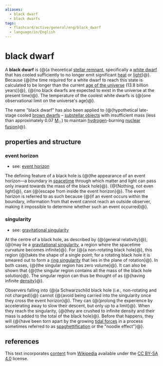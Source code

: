 ```yaml
---
aliases:
  - black dwarf
  - black dwarfs
tags:
  - flashcard/active/general/eng/black_dwarf
  - language/in/English
---
```


# black dwarf

A __black dwarf__ is {@{a theoretical [stellar remnant](compact%20object.md), specifically a [white dwarf](white%20dwarf.md) that has cooled sufficiently to no longer emit significant [heat](heat.md) or [light](light.md)}@}. Because {@{the time required for a white dwarf to reach this state is calculated to be longer than the current [age of the universe](age%20of%20the%20universe.md) (13.8 billion years)}@}, {@{no black dwarfs are expected to exist in the universe at the present time}@}. The temperature of the coolest white dwarfs is {@{one observational limit on the universe's age}@}. <!--SR:!2025-10-14,299,290!2025-07-23,275,330!2026-06-23,515,310!2027-02-27,716,330-->

The name "black dwarf" has also been applied to {@{hypothetical late-stage cooled [brown dwarfs](brown%20dwarf.md) – [substellar objects](substellar%20object.md) with insufficient mass (less than approximately 0.07 [M<sub>☉</sub>](solar%20mass.md)) to maintain [hydrogen](hydrogen.md)-burning [nuclear fusion](nuclear%20fusion.md)}@}. <!--SR:!2026-08-20,478,270-->

## properties and structure

### event horizon

- see: [event horizon](event%20horizon.md)

The defining feature of a black hole is {@{the appearance of an event horizon—a boundary in [spacetime](spacetime.md) through which matter and light can pass only inward towards the mass of the black hole}@}. {@{Nothing, not even light}@}, can {@{escape from inside the event horizon}@}. The event horizon is referred to as such because {@{if an event occurs within the boundary, information from that event cannot reach an outside observer, making it impossible to determine whether such an event occurred}@}. <!--SR:!2026-12-19,641,320!2025-06-18,246,340!2025-08-28,304,340!2027-11-25,925,340-->

### singularity

- see: [gravitational singularity](gravitational%20singularity.md)

At the centre of a black hole, as described by {@{general relativity}@}, {@{may lie a [gravitational singularity](gravitational%20singularity.md), a region where the spacetime curvature becomes infinite}@}. For {@{a non-rotating black hole}@}, this region {@{takes the shape of a single point; for a rotating black hole it is smeared out to form a [ring singularity](ring%20singularity.md) that lies in the plane of rotation}@}. In both cases, {@{the singular region has zero volume}@}. It can also be shown that {@{the singular region contains all the mass of the black hole solution}@}. The singular region can thus be thought of as {@{having infinite [density](density.md)}@}. <!--SR:!2025-12-31,386,320!2025-07-23,275,340!2025-09-19,321,340!2027-11-14,914,340!2028-01-28,976,340!2025-07-02,257,340!2025-08-28,304,340-->

Observers falling into {@{a Schwarzschild black hole (i.e., non-rotating and not charged)}@} cannot {@{avoid being carried into the singularity once they cross the event horizon}@}. They can {@{prolong the experience by accelerating away to slow their descent, but only up to a limit}@}. When they reach the singularity, {@{they are crushed to infinite density and their mass is added to the total of the black hole}@}. Before that happens, they will {@{have been torn apart by the growing [tidal forces](tidal%20force.md) in a process sometimes referred to as [spaghettification](spaghettification.md) or the "noodle effect"}@}. <!--SR:!2025-12-08,369,320!2026-05-31,499,320!2028-04-05,1034,340!2025-10-11,334,340!2027-08-15,853,340-->

## references

This text incorporates [content](https://en.wikipedia.org/wiki/black_dwarf) from [Wikipedia](Wikipedia.md) available under the [CC BY-SA 4.0](https://creativecommons.org/licenses/by-sa/4.0/) license.
